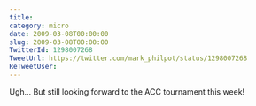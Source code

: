 ```yaml
---
title: 
category: micro
date: 2009-03-08T00:00:00
slug: 2009-03-08T00:00:00
TwitterId: 1298007268
TweetUrl: https://twitter.com/mark_philpot/status/1298007268
ReTweetUser: 
---
```


Ugh...  But still looking forward to the ACC tournament this week!